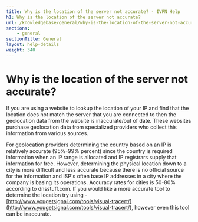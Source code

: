 ```yaml
---
title: Why is the location of the server not accurate? - IVPN Help
h1: Why is the location of the server not accurate?
url: /knowledgebase/general/why-is-the-location-of-the-server-not-accurate/
sections:
    - general
sectionTitle: General
layout: help-details
weight: 340
---
```

# Why is the location of the server not accurate?

If you are using a website to lookup the location of your IP and find that the location does not match the server that you are connected to then the geolocation data from the website is inaccurate/out of date. These websites purchase geolocation data from specialized providers who collect this information from various sources.

For geolocation providers determining the country based on an IP is relatively accurate (95%-99% percent) since the country is required information when an IP range is allocated and IP registrars supply that information for free. However, determining the physical location down to a city is more difficult and less accurate because there is no official source for the information and ISP's often base IP addresses in a city where the company is basing its operations. Accuracy rates for cities is 50-80% according to dnsstuff.com. If you would like a more accurate tool to determine the location try using - [http://www.yougetsignal.com/tools/visual-tracert/](http://www.yougetsignal.com/tools/visual-tracert/), however even this tool can be inaccurate.
